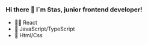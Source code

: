 ### Hi there 👋 I`m Stas, junior frontend developer!

- 🔭:white_check_mark: React
- 🌱 JavaScript/TypeScript
- 🤔 Html/Css

